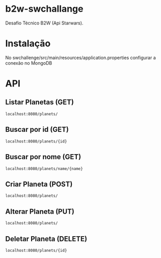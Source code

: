 # b2w-swchallange
Desafio Técnico B2W (Api Starwars).

# Instalação

No swchallenge/src/main/resources/application.properties configurar a conexão no MongoDB


# API


## Listar Planetas (GET)
    localhost:8080/planets/

## Buscar por id (GET)
    localhost:8080/planets/{id}

## Buscar por nome (GET)
    localhost:8080/planets/name/{name}

## Criar Planeta (POST)
    localhost:8080/planets/
 
## Alterar Planeta (PUT)
    localhost:8080/planets/

## Deletar Planeta (DELETE)
    localhost:8080/planets/{id}

